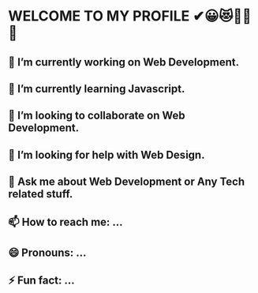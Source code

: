 # WELCOME TO MY PROFILE ✔😀😻🥇✨ 👋



 ## 🔭 I’m currently working on Web Development.
 ## 🌱 I’m currently learning Javascript.
 ## 👯 I’m looking to collaborate on Web Development.
 ## 🤔 I’m looking for help with Web Design.
 ## 💬 Ask me about Web Development or Any Tech related stuff.
 ## 📫 How to reach me: ...
 ## 😄 Pronouns: ...
 ## ⚡ Fun fact: ...

